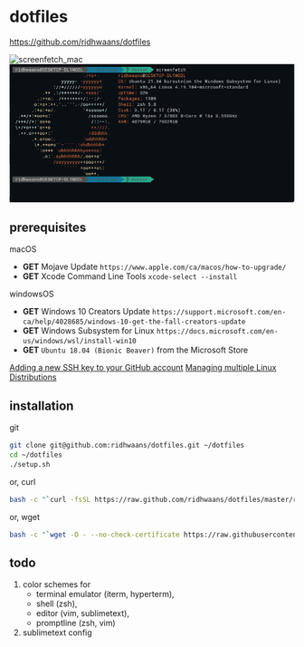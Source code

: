 # dotfiles
 https://github.com/ridhwaans/dotfiles

![screenfetch_mac](https://github.com/ridhwaans/dotfiles/raw/master/media/screenfetch-mac.png)
![screenfetch_windows](https://github.com/ridhwaans/dotfiles/raw/master/media/screenfetch-windows.png)

## prerequisites
macOS
- **GET** Mojave Update `https://www.apple.com/ca/macos/how-to-upgrade/`
- **GET** Xcode Command Line Tools `xcode-select --install`

windowsOS
- **GET** Windows 10 Creators Update `https://support.microsoft.com/en-ca/help/4028685/windows-10-get-the-fall-creators-update`
- **GET** Windows Subsystem for Linux `https://docs.microsoft.com/en-us/windows/wsl/install-win10`
- **GET** `Ubuntu 18.04 (Bionic Beaver)` from the Microsoft Store

[Adding a new SSH key to your GitHub account](https://help.github.com/en/articles/adding-a-new-ssh-key-to-your-github-account)
[Managing multiple Linux Distributions](https://docs.microsoft.com/en-us/windows/wsl/wsl-config#managing-multiple-linux-distributions)

## installation
git
```sh
git clone git@github.com:ridhwaans/dotfiles.git ~/dotfiles
cd ~/dotfiles
./setup.sh
```
or, curl
```sh
bash -c "`curl -fsSL https://raw.github.com/ridhwaans/dotfiles/master/remote-setup.sh`"
```
or, wget
```sh
bash -c "`wget -O - --no-check-certificate https://raw.githubusercontent.com/ridhwaans/dotfiles/master/remote-setup.sh`"
```

## todo
1. color schemes for
    - terminal emulator (iterm, hyperterm), 
    - shell (zsh),
    - editor (vim, sublimetext),
    - promptline (zsh, vim)
2. sublimetext config
